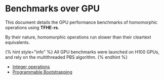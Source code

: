 # Benchmarks over GPU

This document details the GPU performance benchmarks of homomorphic operations using **TFHE-rs**.

By their nature, homomorphic operations run slower than their cleartext equivalents.

{% hint style="info" %}
All GPU benchmarks were launched on H100 GPUs, and rely on the multithreaded PBS algorithm.
{% endhint %}

* [Integer operations](gpu-integer-operations.md)
* [Programmable Bootstrapping](gpu-programmable-bootstrapping.md)
